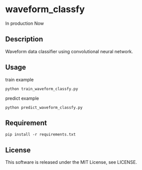 # waveform_classfy
In production Now

## Description
Waveform data classifier using convolutional neural network.

## Usage
train example
~~~
python train_waveform_classfy.py
~~~

predict example
~~~
python predict_waveform_classfy.py
~~~

## Requirement
~~~
pip install -r requirements.txt
~~~
## License
This software is released under the MIT License, see LICENSE.
